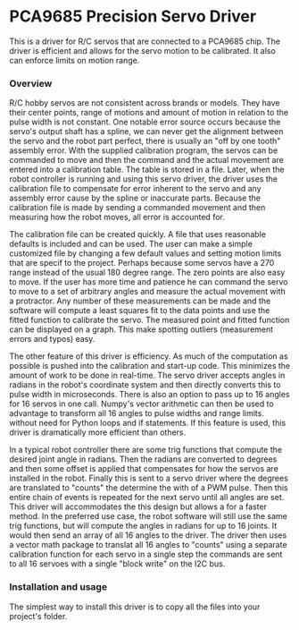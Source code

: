 # PCA9685 Precision Servo Driver

This is a driver for R/C servos that are connected to a PCA9685 chip.  The driver is efficient and allows for the servo motion to be calibrated. It also can enforce limits on motion range.

### Overview

R/C hobby servos are not consistent across brands or models.  They have their center points, range of motions and  amount of motion in relation to the pulse width is not constant.    One notable error source occurs because the servo's output shaft has a spline, we can never get the alignment between the servo and the robot part perfect, there is usually an "off by one tooth" assembly error.  With the supplied calibration program, the servos can be commanded to move and then the command and the actual movement are entered into a calibration table.  The table is stored in a file.    Later, when the robot controller is running and using this servo driver, the driver uses the calibration file to compensate for error inherent to the servo and any assembly error cause by the spline or inaccurate parts.  Because the calibration file is made by sending a commanded movement and then measuring how the robot moves, all error is accounted for.

The calibration file can be created quickly.  A file that uses reasonable defaults is included and can be used.  The user can make a simple customized file by changing a few default values and setting motion limits that are specif to the project.  Perhaps because some servos have a 270 range instead of the usual 180 degree range.   The zero points are also easy to move.     If the user has more time and patience he can command the servo to move to a set of arbitrary angles and measure the actual movement with a protractor.   Any number of these measurements can be made and the software will compute a least squares fit to the data points and use the fitted function to calibrate the servo.  The measured point and fitted function can be displayed on a graph.  This make spotting outliers (measurement errors and typos) easy.

The other feature of this driver is efficiency.  As much of the computation as possible is pushed into the calibration and start-up code.  This minimizes the amount of work to be done in real-time.  The servo driver accepts angles in radians in the robot's coordinate system and then directly converts this to pulse width in microseconds.  There is also an option to pass up to 16 angles for 16 servos in one call.    Numpy's vector arithmetic can then be used to advantage to transform all 16 angles to pulse widths and range limits. without need for Python loops and if statements.  If this feature is used, this driver is dramatically more efficient than others.

In a typical robot controller there are some trig functions that compute the desired joint angle in radians.  Then the radians are converted to degrees and then some offset is applied that compensates for how the servos are installed in the robot. Finally this is sent to a servo driver where the degrees are translated to "counts" the determine the with of a PWM pulse.   Then this entire chain of events is repeated for the next servo until all angles are set.     This driver will accommodates the this design but allows a for a faster method.  In the preferred use case, the robot software will still use the same trig functions, but will compute the angles in radians for up to 16 joints.  It would then send an array of all 16 angles to the driver.  The driver then uses a vector math package to translat all 16 angles to "counts" using a separate calibration function for each servo in a single step the commands are sent to all 16 servoes with a single "block write" on the I2C bus.

### Installation and usage

The simplest way to install this driver is to copy all the files into your project's folder.